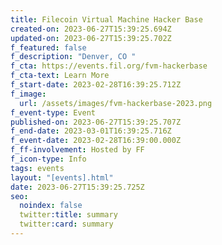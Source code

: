 ```yaml
---
title: Filecoin Virtual Machine Hacker Base
created-on: 2023-06-27T15:39:25.694Z
updated-on: 2023-06-27T15:39:25.702Z
f_featured: false
f_description: "Denver, CO "
f_cta: https://events.fil.org/fvm-hackerbase
f_cta-text: Learn More
f_start-date: 2023-02-28T16:39:25.712Z
f_image:
  url: /assets/images/fvm-hackerbase-2023.png
f_event-type: Event
published-on: 2023-06-27T15:39:25.707Z
f_end-date: 2023-03-01T16:39:25.716Z
f_event-date: 2023-02-28T16:39:00.000Z
f_ff-involvement: Hosted by FF
f_icon-type: Info
tags: events
layout: "[events].html"
date: 2023-06-27T15:39:25.725Z
seo:
  noindex: false
  twitter:title: summary
  twitter:card: summary
---
```

